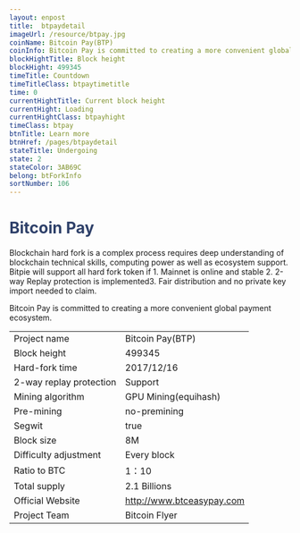 ```yaml
---
layout: enpost
title:  btpaydetail
imageUrl: /resource/btpay.jpg
coinName: Bitcoin Pay(BTP)
coinInfo: Bitcoin Pay is committed to creating a more convenient global payment ecosystem.
blockHightTitle: Block height
blockHight: 499345
timeTitle: Countdown
timeTitleClass: btpaytimetitle
time: 0
currentHightTitle: Current block height
currentHight: Loading
currentHightClass: btpayhight
timeClass: btpay
btnTitle: Learn more
btnHref: /pages/btpaydetail
stateTitle: Undergoing
state: 2
stateColor: 3AB69C
belong: btForkInfo
sortNumber: 106
---
```

<h1 style="color: #2F416A">Bitcoin Pay</h1>
<p class="summarytxt">Blockchain hard fork is a complex process requires deep understanding of blockchain technical skills, computing power as well as ecosystem support. Bitpie will support all hard fork token if 1. Mainnet is online and stable 2. 2-way Replay protection is implemented3. Fair distribution and no private key import needed to claim.
</p>
<p>Bitcoin Pay is committed to creating a more convenient global payment ecosystem.
</p>
<table class="center">
  <tbody>
    <tr>
        <td class="tablehalf">Project name</td>
        <td class="tablehalf">Bitcoin Pay(BTP)</td>
    </tr>
    <tr>
        <td>Block height</td>
        <td>499345</td>
    </tr>
    <tr>
        <td>Hard-fork time</td>
        <td>2017/12/16</td>
    </tr>
    <tr>
        <td>2-way replay protection</td>
        <td>Support</td>
    </tr>
    <tr>
        <td>Mining algorithm</td>
        <td>GPU Mining(equihash)</td>
    </tr>
    <tr>
        <td>Pre-mining </td>
        <td>no-premining </td>
    </tr>
    <tr>
        <td>Segwit</td>
        <td>true</td>
    </tr>
    <tr>
        <td>Block size</td>
        <td>8M</td>
    </tr>
    <tr>
        <td>Difficulty adjustment</td>
        <td>Every block</td>
    </tr>
    <tr>
        <td>Ratio to BTC</td>
        <td>1：10</td>
    </tr>
    <tr>
        <td>Total supply</td>
        <td>2.1 Billions</td>
    </tr>
    <tr>
        <td>Official Website</td>
        <td><a href="http://www.btceasypay.com/" target="_blank">http://www.btceasypay.com</a></td>
    </tr>
    <tr>
        <td>Project Team</td>
        <td>Bitcoin Flyer</td>
    </tr>
  </tbody>
</table>